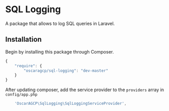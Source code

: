 # SQL Logging

A package that allows to log SQL queries in Laravel.

## Installation

Begin by installing this package through Composer.

```js
{
    "require": {
		"oscaragcp/sql-logging": "dev-master"
	}
}
```

After updating composer, add the service provider to the `providers` array in `config/app.php`

```js
    'OscarAGCP\SqlLogging\SqlLoggingServiceProvider',
```
